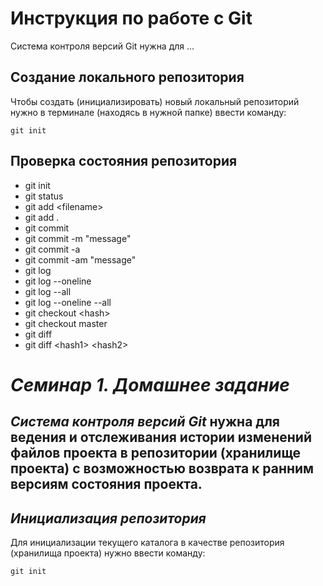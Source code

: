 # **Инструкция по работе с Git**

Система контроля версий Git нужна для ...

## Создание локального репозитория

Чтобы создать (инициализировать) новый локальный репозиторий нужно в терминале (находясь в нужной папке) ввести команду:

    git init

## Проверка состояния репозитория


 - git init
 - git status
 - git add \<filename>
 - git add .
 - git commit
 - git commit -m "message"
 - git commit -a
 - git commit -am "message"
 - git log
 - git log --oneline
 - git log --all
 - git log --oneline --all
 - git checkout \<hash>
 - git checkout master
 - git diff
 - git diff \<hash1> \<hash2>

 # *Семинар 1. Домашнее задание*

 ## *Система контроля версий Git* нужна для ведения и отслеживания истории изменений файлов проекта в репозитории (хранилище проекта) с возможностью возврата к ранним версиям состояния проекта.

 ## *Инициализация репозитория*

 Для инициализации текущего каталога в качестве репозитория (хранилища проекта) нужно ввести команду:

    git init
    